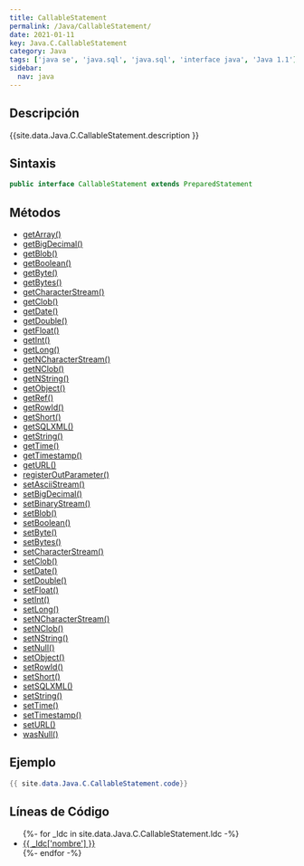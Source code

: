```yaml
---
title: CallableStatement
permalink: /Java/CallableStatement/
date: 2021-01-11
key: Java.C.CallableStatement
category: Java
tags: ['java se', 'java.sql', 'java.sql', 'interface java', 'Java 1.1']
sidebar: 
  nav: java
---
```


## Descripción
{{site.data.Java.C.CallableStatement.description }}

## Sintaxis
~~~java
public interface CallableStatement extends PreparedStatement
~~~

## Métodos
* [getArray()](/Java/CallableStatement/getArray)
* [getBigDecimal()](/Java/CallableStatement/getBigDecimal)
* [getBlob()](/Java/CallableStatement/getBlob)
* [getBoolean()](/Java/CallableStatement/getBoolean)
* [getByte()](/Java/CallableStatement/getByte)
* [getBytes()](/Java/CallableStatement/getBytes)
* [getCharacterStream()](/Java/CallableStatement/getCharacterStream)
* [getClob()](/Java/CallableStatement/getClob)
* [getDate()](/Java/CallableStatement/getDate)
* [getDouble()](/Java/CallableStatement/getDouble)
* [getFloat()](/Java/CallableStatement/getFloat)
* [getInt()](/Java/CallableStatement/getInt)
* [getLong()](/Java/CallableStatement/getLong)
* [getNCharacterStream()](/Java/CallableStatement/getNCharacterStream)
* [getNClob()](/Java/CallableStatement/getNClob)
* [getNString()](/Java/CallableStatement/getNString)
* [getObject()](/Java/CallableStatement/getObject)
* [getRef()](/Java/CallableStatement/getRef)
* [getRowId()](/Java/CallableStatement/getRowId)
* [getShort()](/Java/CallableStatement/getShort)
* [getSQLXML()](/Java/CallableStatement/getSQLXML)
* [getString()](/Java/CallableStatement/getString)
* [getTime()](/Java/CallableStatement/getTime)
* [getTimestamp()](/Java/CallableStatement/getTimestamp)
* [getURL()](/Java/CallableStatement/getURL)
* [registerOutParameter()](/Java/CallableStatement/registerOutParameter)
* [setAsciiStream()](/Java/CallableStatement/setAsciiStream)
* [setBigDecimal()](/Java/CallableStatement/setBigDecimal)
* [setBinaryStream()](/Java/CallableStatement/setBinaryStream)
* [setBlob()](/Java/CallableStatement/setBlob)
* [setBoolean()](/Java/CallableStatement/setBoolean)
* [setByte()](/Java/CallableStatement/setByte)
* [setBytes()](/Java/CallableStatement/setBytes)
* [setCharacterStream()](/Java/CallableStatement/setCharacterStream)
* [setClob()](/Java/CallableStatement/setClob)
* [setDate()](/Java/CallableStatement/setDate)
* [setDouble()](/Java/CallableStatement/setDouble)
* [setFloat()](/Java/CallableStatement/setFloat)
* [setInt()](/Java/CallableStatement/setInt)
* [setLong()](/Java/CallableStatement/setLong)
* [setNCharacterStream()](/Java/CallableStatement/setNCharacterStream)
* [setNClob()](/Java/CallableStatement/setNClob)
* [setNString()](/Java/CallableStatement/setNString)
* [setNull()](/Java/CallableStatement/setNull)
* [setObject()](/Java/CallableStatement/setObject)
* [setRowId()](/Java/CallableStatement/setRowId)
* [setShort()](/Java/CallableStatement/setShort)
* [setSQLXML()](/Java/CallableStatement/setSQLXML)
* [setString()](/Java/CallableStatement/setString)
* [setTime()](/Java/CallableStatement/setTime)
* [setTimestamp()](/Java/CallableStatement/setTimestamp)
* [setURL()](/Java/CallableStatement/setURL)
* [wasNull()](/Java/CallableStatement/wasNull)

## Ejemplo
~~~java
{{ site.data.Java.C.CallableStatement.code}}
~~~

## Líneas de Código
<ul>
{%- for _ldc in site.data.Java.C.CallableStatement.ldc -%}
   <li>
       <a href="{{_ldc['url'] }}">{{ _ldc['nombre'] }}</a>
   </li>
{%- endfor -%}
</ul>
